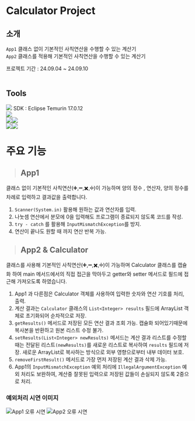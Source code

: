 # Calculator Project


## 소개
`App1` 클래스 없이 기본적인 사칙연산을 수행할 수 있는 계산기<br>
`App2` 클래스를 적용해 기본적인 사칙연산을 수행할 수 있는 계산기<br>

프로젝트 기간 : 24.09.04 ~ 24.09.10<br>
<br>
## Tools
<img src="https://img.shields.io/badge/intellijidea-207BEA?style=for-the-badge&logo=intellij%20idea&logoColor=white"> SDK : Eclipse Temurin 17.0.12 <br> 
<img src="https://img.shields.io/badge/java-007396?style=for-the-badge&logo=java&logoColor=white"><br>
<img src="https://img.shields.io/badge/git-F05032?style=for-the-badge&logo=git&logoColor=white"><img src="https://img.shields.io/badge/github-181717?style=for-the-badge&logo=github&logoColor=white"><br>
<img src="https://img.shields.io/badge/notion-000000?style=or-the-badge&logo=notion&logoColor=white"/><img src="https://img.shields.io/badge/Slack-FE5196?style=or-the-badge&logo=slack&logoColor=white"/>
<br>
# 주요 기능
> ## App1
>
> 
클래스 없이 기본적인 사칙연산(➕,➖,✖️,➗)이 가능하며
양의 정수 , 연산자, 양의 정수를 차례로 입력하고 결과값을 출력합니다.

1. `Scanner(System.in)` 활용해 원하는 값과 연산자를 입력.
2.  나눗셈 연산에서 분모에 0을 입력해도 프로그램이 종료되지 않도록 코드를 작성.
3. `try - catch` 를 활용해 `InputMismatchException`를 방지.
4. 연산이 끝나도 원할 때 까지 연산 반복 가능.

> ## App2 & Calculator


클래스를 사용해 기본적인 사칙연산(➕,➖,✖️,➗)이 가능하며 Calculator 클래스를 캡슐화 하여 main 메서드에서의 직접 접근을 막아두고 getter와 setter 메서드로 필드에 접근해 가져오도록 하였습니다.

1. App1 과 다른점은 Calculator 객체를 사용하여 입력한 숫자와 연산 기호를 처리, 출력.
2. 계산 결과는 `Calculator` 클래스의 `List<Integer> results` 필드에 ArrayList 객체로 초기화되어 순차적으로 저장.
3. `getResults()` 메서드로 저장된 모든 연산 결과 조회 가능. 캡슐화 되어있기때문에 복사본을 반환하고 원본 리스트 수정 불가.
4. `setResults(List<Integer> newResults)` 메서드는 계산 결과 리스트를 수정할 때는 전달된 리스트`(newResults)`를 새로운 리스트로 복사하여 `results` 필드에 저장. 새로운 ArrayList로 복사하는 방식으로 외부 영향으로부터 내부 데이터 보호.
5. `removeFirstResult()` 메서드로 가장 먼저 저장된 계산 결과 삭제 가능.
6. App1의 `InputMismatchException` 예외 처리에  `IllegalArgumentException` 예외 처리도 보완하여, 계산중 잘못된 입력으로 저장된 값들이 손실되지 않도록 2중으로 처리.

   

### 예외처리 시연 이미지
![App1 오류 시연](https://github.com/user-attachments/assets/40bcfb3c-b2e5-4876-9fc9-239dff8caa1a)
![App2 오류 시연](https://github.com/user-attachments/assets/4ef5872f-5825-479d-891b-30b54c6b51a3)
